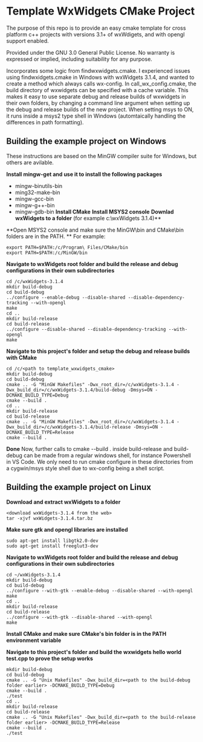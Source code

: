 # Template WxWidgets CMake Project

The purpose of this repo is to provide an easy cmake template for cross platform c++ projects with versions 3.1+ of wxWdigets, and with opengl support enabled.

Provided under the GNU 3.0 General Public License. 
No warranty is expressed or implied, including suitability for any purpose.

Incorporates some logic from findwxwidgets.cmake. I experienced issues using findwxidgets.cmake in Windows with wxWidgets 3.1.4, and wanted to create a method which always calls wx-config. In call_wx_config.cmake, the build  directory of wxwidgets can be specified with a cache variable. This makes it easy to use separate debug and release builds of wxwidgets in their own folders, by changing a command line argument when setting up the debug and release builds of the new project. When setting msys to ON, it runs inside a msys2 type shell in Windows (automtaically handling the differences in path formatting).

## Building the example project on Windows

These instructions are based on the MinGW compiler suite for Windows, but others are avilable.

**Install mingw-get and use it to install the following packages**
- mingw-binutils-bin
- ming32-make-bin
- mingw-gcc-bin
- mingw-g++-bin
- mingw-gdb-bin
**Install CMake**
**Install MSYS2 console**
**Downlad wxWidgets to a folder** (for example c:\wxWidgets 3.1.4)**

**Open MSYS2 console and make sure the MinGW\bin and CMake\bin folders are in the PATH. **
For example:
```
export PATH=$PATH:/c/Program\ Files/CMake/bin
export PATH=$PATH:/c/MinGW/bin
```

**Navigate to wxWidgets root folder and build the release and debug configurations in their own subdirectories**
```
cd /c/wxWidgets-3.1.4
mkdir build-debug
cd build-debug
../configure --enable-debug --disable-shared --disable-dependency-tracking --with-opengl
make
cd ..
mkdir build-release
cd build-release
../configure --disable-shared --disable-dependency-tracking --with-opengl
make
```

**Navigate to this project's folder and setup the debug and release builds with CMake**
```
cd /c/<path to template_wxwidgets_cmake>
mkdir build-debug
cd build-debug
cmake .. -G "MinGW Makefiles" -Dwx_root_dir=/c/wxWidgets-3.1.4 -Dwx_build_dir=/c/wxWidgets-3.1.4/build-debug -Dmsys=ON -DCMAKE_BUILD_TYPE=Debug
cmake --build .
cd ..
mkdir build-release
cd build-release
cmake .. -G "MinGW Makefiles" -Dwx_root_dir=/c/wxWidgets-3.1.4 -Dwx_build_dir=/c/wxWidgets-3.1.4/build-release -Dmsys=ON -DCMAKE_BUILD_TYPE=Release
cmake --build .
```

**Done**
Now, further calls to cmake --build . inside build-release and build-debug can be made from a regular windows shell, for instance Powershell in VS Code.
We only need to run cmake configure in these directories from a cygwin/msys style shell due to wx-config being a shell script.

## Building the example project on Linux

**Download and extract wxWidgets to a folder**
```
<download wxWidgets-3.1.4 from the web>
tar -xjvf wxWidgets-3.1.4.tar.bz
```

**Make sure gtk and opengl libraries are installed**
```
sudo apt-get install libgtk2.0-dev
sudo apt-get install freeglut3-dev
```

**Navigate to wxWidgets root folder and build the release and debug configurations in their own subdirectories**
```
cd ~/wxWidgets-3.1.4
mkdir build-debug
cd build-debug
../configure --with-gtk --enable-debug --disable-shared --with-opengl
make
cd ..
mkdir build-release
cd build-release
../configure --with-gtk --disable-shared --with-opengl
make
```

**Install CMake and make sure CMake's bin folder is in the PATH environment variable**

**Navigate to this project's folder and build the wxwidgets hello world test.cpp to prove the setup works**
```
mkdir build-debug
cd build-debug
cmake .. -G "Unix Makefiles" -Dwx_build_dir=<path to the build-debug folder earlier> -DCMAKE_BUILD_TYPE=Debug
cmake --build .
./test
cd ..
mkdir build-release
cd build-release
cmake .. -G "Unix Makefiles" -Dwx_build_dir=<path to the build-release folder earlier> -DCMAKE_BUILD_TYPE=Release
cmake --build .
./test
```